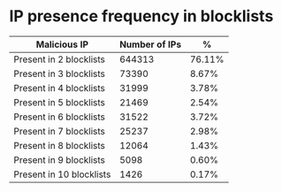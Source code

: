 # IP presence frequency in blocklists
| Malicious IP | Number of IPs | % |
|----|----|----|
| Present in 2 blocklists | 644313 | 76.11% |
| Present in 3 blocklists | 73390 | 8.67% |
| Present in 4 blocklists | 31999 | 3.78% |
| Present in 5 blocklists | 21469 | 2.54% |
| Present in 6 blocklists | 31522 | 3.72% |
| Present in 7 blocklists | 25237 | 2.98% |
| Present in 8 blocklists | 12064 | 1.43% |
| Present in 9 blocklists | 5098 | 0.60% |
| Present in 10 blocklists | 1426 | 0.17% |
